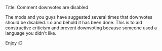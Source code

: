 Title: Comment downvotes are disabled

The mods and you guys have suggested several times that downvotes should be disabled. Lo and behold it has been done. This is to aid constructive criticism and prevent  downvoting because someone used a language you didn't like.

Enjoy :D